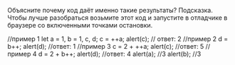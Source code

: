 Объясните почему код даёт именно такие результаты?
Подсказка. Чтобы лучше разобраться возьмите этот код и запустите в отладчике в браузере со
включенными точками остановки.

//пример 1
let a = 1, b = 1, c, d;
c = ++a;
alert(c); // ответ: 2
//пример 2
d = b++;
alert(d); //ответ: 1
//пример 3
c = 2 + ++a;
alert(c); //ответ: 5
//пример 4
d = 2 + b++;
alert(d); //ответ: 4
alert(a); //3
alert(b); //3